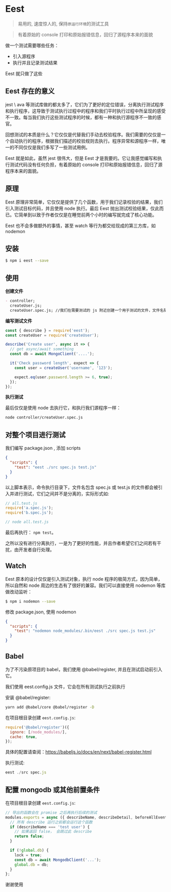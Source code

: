# Eest

> 易用的, 速度惊人的, 保持`原运行环境`的测试工具

> 有着原始的 console 打印和原始报错信息，回归了源程序本来的面貌

做一个测试需要哪些任务：

- 引入源程序
- 执行并且记录测试结果

Eest 就只做了这些

## Eest 存在的意义

jest \ ava 等测试库做的都太多了，它们为了更好的定位错误，分离执行测试程序和执行程序，这导致于测试执行过程中的程序和我们平时执行过程中所呈现的感受不一致。每当我们执行这些测试程序的时候，都有一种和执行源程序不一致的感官。

回想测试的本质是什么？它仅仅是代替我们手动去校验程序。我们需要的仅仅是一个自动执行的程序，根据我们描述的校验规则去执行。程序异常和源程序一样，唯一的不同仅仅是我们多写了一些测试用例。

Eest 就是如此，虽然 jest 很伟大，但是 Eest 才是我要的。它让我感觉编写和执行测试代码没有任何负担，有着原始的 console 打印和原始报错信息，回归了源程序本来的面貌。

## 原理

Eest 原理非常简单，它仅仅是提供了几个函数，用于我们记录校验的结果，我们引入测试目标代码，并且使用 node 执行。最后 Eest 抛出测试校验结果，仅此而已。它简单到以致于作者仅仅是在睡觉前两个小时的编写就完成了核心功能。

Eest 也不会多做额外的事情，甚至 watch 等行为都交给现成的第三方库，如 nodemon

## 安装

```sh
$ npm i eest --save
```

## 使用

**创建文件**

```md
- controller;
  createUser.js;
  createUser.spec.js; //我们在需要测试的 js 附近创建一个用于测试的文件，文件名随意
```

**编写测试文件**

```js
const { describe } = require('eest');
const createUser = require('createUser');

describe('Create user', async it => {
  // get async/await something
  const db = await MongoClient('....');

  it('Check password length', expect => {
    const user = createUser('username', '123');

    expect.eq(user.password.length >= 6, true);
  });
});
```

**执行测试**

最后仅仅是使用 node 去执行它，和执行我们源程序一样：

```sh
node controller/createUser.spec.js
```

## 对整个项目进行测试

我们编写 package.json , 添加 scripts

```json
{
  "scripts": {
    "test": "eest ./src spec.js test.js"
  }
}
```

以上脚本表示，命令执行目录下，文件名包含 spec.js 或 test.js 的文件都会被引入并进行测试，它们之间并不是分离的，实际形式如:

```js
// all.test.js
require('a.spec.js');
require('b.spec.js');

// node all.test.js
```

最后再执行： `npm test`。

之所以没有进行分离执行，一是为了更好的性能，并且作者希望它们之间若有干扰，由开发者自行处理。

## Watch

Eest 原本的设计仅仅是引入测试对象，执行 node 程序的极简方式，因为简单，所以自然和 node 周边的生态有了很好的兼容。我们可以直接使用 nodemon 等库做改动监听：

```sh
$ npm i nodemon --save
```

修改 package.json, 使用 nodemon

```json
{
  "scripts": {
    "test": "nodemon node_modules/.bin/eest ./src spec.js test.js"
  }
}
```

## Babel

为了不污染原项目的 babel，我们使用 @babel/register, 并且在测试启动前引入它。

我们使用 eest.config.js 文件，它会在所有测试执行之前执行

安装 @babel/register:

```sh
yarn add @babel/core @babel/register -D
```

在项目根目录创建 `eest.config.js`:

```js
require('@babel/register')({
  ignore: [/node_modules/],
  cache: true,
});
```

具体的配置请查阅：https://babeljs.io/docs/en/next/babel-register.html

执行测试:

```js
eest ./src spec.js
```

## 配置 mongodb 或其他前置条件

在项目根目录创建 `eest.config.js`:

```js
// 导出的函数会在 promise 之后再执行后续的测试
modules.exports = async ({ describeName, describeDetail, beforeAllEvents, allProgress }) => {
  // 所有 describe 运行之前都会运行这个函数
  if (describeName === 'test user') {
    // 如果返回 false， 会跳过此 describe
    return false;
  }

  if (!global.db) {
    lock = true;
    const db = await MongodbClient('...');
    global.db = db;
  }
};
```

谢谢使用
